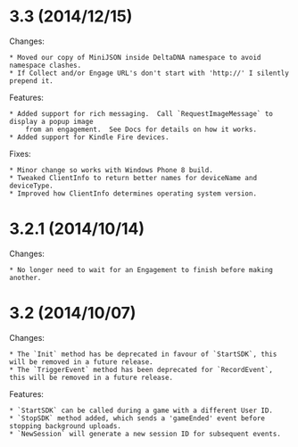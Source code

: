 3.3 (2014/12/15)
================

Changes:

    * Moved our copy of MiniJSON inside DeltaDNA namespace to avoid namespace clashes.
    * If Collect and/or Engage URL's don't start with 'http://' I silently prepend it.

Features:

    * Added support for rich messaging.  Call `RequestImageMessage` to display a popup image
        from an engagement.  See Docs for details on how it works.
    * Added support for Kindle Fire devices.

Fixes:

    * Minor change so works with Windows Phone 8 build.
    * Tweaked ClientInfo to return better names for deviceName and deviceType.
    * Improved how ClientInfo determines operating system version.


3.2.1 (2014/10/14)
==================

Changes:

	* No longer need to wait for an Engagement to finish before making another.

3.2 (2014/10/07)
================

Changes:

	* The `Init` method has be deprecated in favour of `StartSDK`, this will be removed in a future release.
	* The `TriggerEvent` method has been deprecated for `RecordEvent`, this will be removed in a future release.

Features:

	* `StartSDK` can be called during a game with a different User ID.
	* `StopSDK` method added, which sends a 'gameEnded' event before stopping background uploads.
	* `NewSession` will generate a new session ID for subsequent events.
